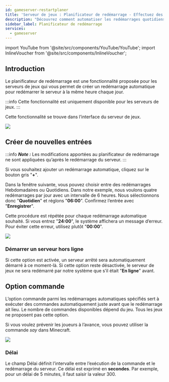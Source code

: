 ```yaml
---
id: gameserver-restartplaner
title: 'Serveur de jeux : Planificateur de redémarrage - Effectuez des redémarrages automatiques'
description: "Découvrez comment automatiser les redémarrages quotidiens de votre serveur de jeux pour améliorer les performances et la disponibilité → En savoir plus maintenant"
sidebar_label: Planificateur de redémarrage
services:
  - gameserver
---
```


import YouTube from '@site/src/components/YouTube/YouTube';
import InlineVoucher from '@site/src/components/InlineVoucher';

## Introduction
Le planificateur de redémarrage est une fonctionnalité proposée pour les serveurs de jeux qui vous permet de créer un redémarrage automatique pour redémarrer le serveur à la même heure chaque jour.

<YouTube videoId="bcsAePevPnY" imageSrc="https://screensaver01.zap-hosting.com/index.php/s/pNsgKBQQGEC3tPj/preview" title="Comment configurer un PLANIFICATEUR DE REDÉMARRAGE pour votre serveur !" description="Vous comprenez mieux en voyant les choses en action ? On a ce qu’il vous faut ! Plongez dans notre vidéo qui vous explique tout. Que vous soyez pressé ou que vous préfériez apprendre de manière plus fun et engageante !" />

:::info
Cette fonctionnalité est uniquement disponible pour les serveurs de jeux.
:::

Cette fonctionnalité se trouve dans l’interface du serveur de jeux.

![](https://screensaver01.zap-hosting.com/index.php/s/doBQoGw3kTj8o6r/preview)

<InlineVoucher />

## Créer de nouvelles entrées

:::info
***Note :*** Les modifications apportées au planificateur de redémarrage ne sont appliquées qu’après le redémarrage du serveur.
:::

Si vous souhaitez ajouter un redémarrage automatique, cliquez sur le bouton gris "**+**".

Dans la fenêtre suivante, vous pouvez choisir entre des redémarrages Hebdomadaires ou Quotidiens. Dans notre exemple, nous voulons quatre redémarrages par jour avec un intervalle de 6 heures. Nous sélectionnons donc "**Quotidien**" et réglons "**06:00**". Confirmez l’entrée avec "**Enregistrer**".

Cette procédure est répétée pour chaque redémarrage automatique souhaité. Si vous entrez "**24:00**", le système affichera un message d’erreur. Pour éviter cette erreur, utilisez plutôt "**00:00**".

![](https://screensaver01.zap-hosting.com/index.php/s/j4nyS4efsKTinBS/preview)

### Démarrer un serveur hors ligne

Si cette option est activée, un serveur arrêté sera automatiquement démarré à ce moment-là. Si cette option reste désactivée, le serveur de jeux ne sera redémarré par notre système que s’il était "**En ligne**" avant.

## Option commande

L’option commande parmi les redémarrages automatiques spécifiés sert à exécuter des commandes automatiquement juste avant que le redémarrage ait lieu. Le nombre de commandes disponibles dépend du jeu. Tous les jeux ne proposent pas cette option.

Si vous voulez prévenir les joueurs à l’avance, vous pouvez utiliser la commande *say* dans Minecraft.

![](https://screensaver01.zap-hosting.com/index.php/s/bcRJQprM2BFeR75/preview)

### Délai

Le champ Délai définit l’intervalle entre l’exécution de la commande et le redémarrage du serveur. Ce délai est exprimé en **secondes**. Par exemple, pour un délai de 5 minutes, il faut saisir la valeur 300. 

<InlineVoucher />